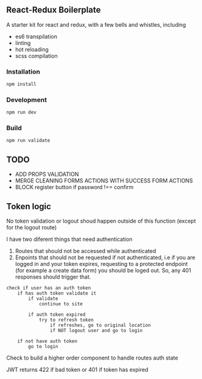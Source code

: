 ## React-Redux Boilerplate

A starter kit for react and redux, with a few bells and whistles, including

* es6 transpilation
* linting
* hot reloading
* scss compilation

### Installation

```bash
npm install
```

### Development

```bash
npm run dev
```

### Build

```bash
npm run validate
```

## TODO

* ADD PROPS VALIDATION
* MERGE CLEANING FORMS ACTIONS WITH SUCCESS FORM ACTIONS
* BLOCK register button if password !== confirm

## Token logic

No token validation or logout shoud happen outside of this function (except for the logout route)

I have two diferent things that need authentication

1. Routes that should not be accessed while authenticated
2. Enpoints that should not be requested if not authenticated, i.e if you are logged in and your token expires, requesting to a protected endpoint (for example a create data form)
   you should be loged out. So, any 401 responses should trigger that.

```
check if user has an auth token
    if has auth token validate it
        if validate
            continue to site

        if auth token expired
            try to refresh token
                if refreshes, go to original location
                if NOT logout user and go to login

    if not have auth token
        go to login
```

Check to build a higher order component to handle routes auth state

JWT returns 422 if bad token or 401 if token has expired
